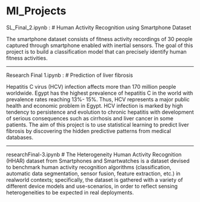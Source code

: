 # Ml_Projects


SL_Final_2.ipynb :  # Human Activity Recognition using Smartphone Dataset

The smartphone dataset consists of fitness activity recordings of 30 people captured
through smartphone enabled with inertial sensors. The goal of this project is to build a
classification model that can precisely identify human fitness activities. 

----------------------------------------------------

Research Final 1.ipynb : # Prediction of liver fibrosis

Hepatitis C virus (HCV) infection affects more than 170 million people worldwide. Egypt
has the highest prevalence of hepatitis C in the world with prevalence rates reaching 13%-
15%. Thus, HCV represents a major public health and economic problem in Egypt. HCV
infection is marked by high tendency to persistence and evolution to chronic hepatitis with
development of serious consequences such as cirrhosis and liver cancer in some patients.
The aim of this project is to use statistical learning to predict liver fibrosis by discovering
the hidden predictive patterns from medical databases.

-------------------------------------

researchFinal-3.ipynb # The Heterogeneity Human Activity Recognition (HHAR) dataset from Smartphones and
Smartwatches is a dataset devised to benchmark human activity recognition algorithms
(classification, automatic data segmentation, sensor fusion, feature extraction, etc.) in realworld contexts; specifically, the dataset is gathered with a variety of different device
models and use-scenarios, in order to reflect sensing heterogeneities to be expected in real
deployments.
